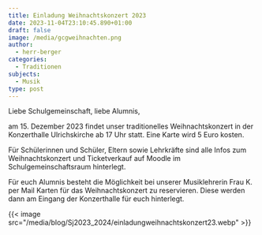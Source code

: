 ```yaml
---
title: Einladung Weihnachtskonzert 2023
date: 2023-11-04T23:10:45.890+01:00
draft: false
image: /media/gcgweihnachten.png
author:
  - herr-berger
categories:
  - Traditionen
subjects:
  - Musik
type: post
---
```

Liebe Schulgemeinschaft, liebe Alumnis,

am 15. Dezember 2023 findet unser traditionelles Weihnachtskonzert in der Konzerthalle Ulrichskirche ab 17 Uhr statt. Eine Karte wird 5 Euro kosten.

Für Schülerinnen und Schüler, Eltern sowie Lehrkräfte sind alle Infos zum Weihnachtskonzert und Ticketverkauf auf Moodle im Schulgemeinschaftsraum hinterlegt.

Für euch Alumnis besteht die Möglichkeit bei unserer Musiklehrerin Frau K. per Mail Karten für das Weihnachtskonzert zu reservieren. Diese werden dann am Eingang der Konzerthalle für euch hinterlegt.

{{< image src="/media/blog/Sj2023_2024/einladungweihnachtskonzert23.webp" >}}
